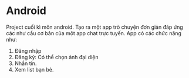 # Android

Project cuối kì môn android. Tạo ra một app trò chuyện đơn giản đáp ứng các như cầu cơ bản của một app chat trực tuyến. App có các chức năng như:
1. Đăng nhập
2. Đăng ký: Có thể chọn ảnh đại diện
3. Nhắn tin.
4. Xem list bạn bè.
